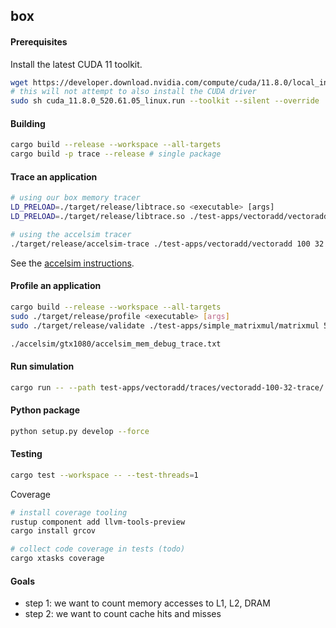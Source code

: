 ## box

#### Prerequisites

Install the latest CUDA 11 toolkit.

```bash
wget https://developer.download.nvidia.com/compute/cuda/11.8.0/local_installers/cuda_11.8.0_520.61.05_linux.run
# this will not attempt to also install the CUDA driver
sudo sh cuda_11.8.0_520.61.05_linux.run --toolkit --silent --override
```

#### Building

```bash
cargo build --release --workspace --all-targets
cargo build -p trace --release # single package
```

#### Trace an application

```bash
# using our box memory tracer
LD_PRELOAD=./target/release/libtrace.so <executable> [args]
LD_PRELOAD=./target/release/libtrace.so ./test-apps/vectoradd/vectoradd 100 32

# using the accelsim tracer
./target/release/accelsim-trace ./test-apps/vectoradd/vectoradd 100 32
```

See the [accelsim instructions](accelsim/README.md).

#### Profile an application

```bash
cargo build --release --workspace --all-targets
sudo ./target/release/profile <executable> [args]
sudo ./target/release/validate ./test-apps/simple_matrixmul/matrixmul 5 5 5 32

./accelsim/gtx1080/accelsim_mem_debug_trace.txt
```

#### Run simulation

```bash
cargo run -- --path test-apps/vectoradd/traces/vectoradd-100-32-trace/
```

#### Python package

```bash
python setup.py develop --force
```

#### Testing

```bash
cargo test --workspace -- --test-threads=1
```

Coverage

```bash
# install coverage tooling
rustup component add llvm-tools-preview
cargo install grcov

# collect code coverage in tests (todo)
cargo xtasks coverage
```

#### Goals

- step 1: we want to count memory accesses to L1, L2, DRAM
- step 2: we want to count cache hits and misses
